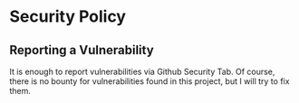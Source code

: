 # Security Policy

## Reporting a Vulnerability
It is enough to report vulnerabilities via Github Security Tab.
Of course, there is no bounty for vulnerabilities found in this project, but I will try to fix them.
